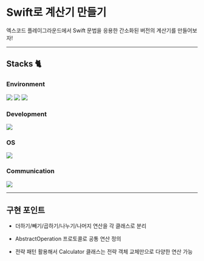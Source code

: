 # Swift로 계산기 만들기

엑스코드 플레이그라운드에서 Swift 문법을 응용한 간소화된 버전의 계산기를 만들어보자!

---
## Stacks 🐈
### Environment
<img src="https://img.shields.io/badge/Xcode-1575F9.svg?style=for-the-badge&logo=Xcode&logoColor=white"> <img src="https://img.shields.io/badge/github-181717?style=for-the-badge&logo=github&logoColor=white"> <img src="https://img.shields.io/badge/git-F05032?style=for-the-badge&logo=git&logoColor=white">

### Development
<img src="https://img.shields.io/badge/Swift-F05138.svg?style=for-the-badge&logo=swift&logoColor=white">   

### OS
<img src="https://img.shields.io/badge/macOS-000000.svg?style=for-the-badge&logo=apple&logoColor=white">

### Communication
<img src="https://img.shields.io/badge/notion-000000?style=for-the-badge&logo=notion&logoColor=white">

---
## 구현 포인트

- 더하기/빼기/곱하기/나누기/나머지 연산을 각 클래스로 분리

- AbstractOperation 프로토콜로 공통 연산 정의

- 전략 패턴 활용해서 Calculator 클래스는 전략 객체 교체만으로 다양한 연산 가능
